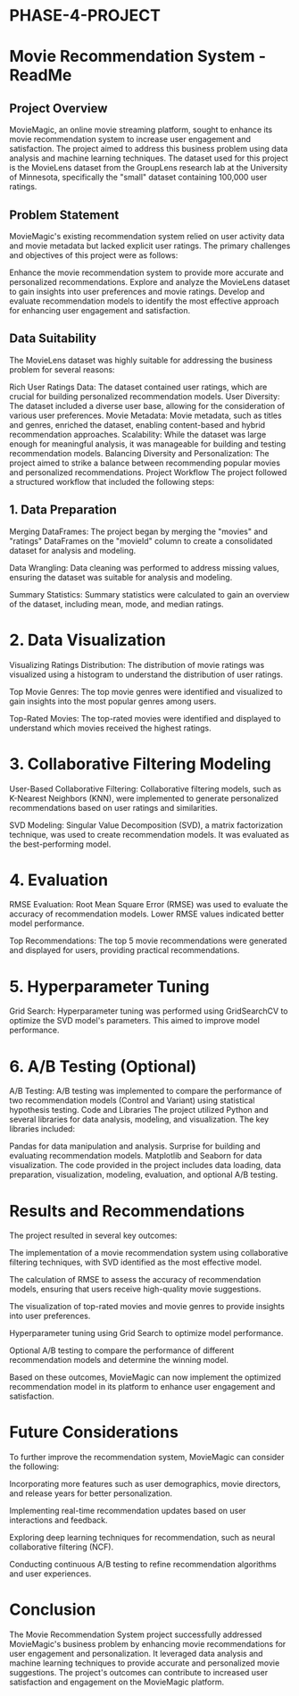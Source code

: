 # PHASE-4-PROJECT
# Movie Recommendation System - ReadMe
## Project Overview
MovieMagic, an online movie streaming platform, sought to enhance its movie recommendation system to increase user engagement and satisfaction. The project aimed to address this business problem using data analysis and machine learning techniques. The dataset used for this project is the MovieLens dataset from the GroupLens research lab at the University of Minnesota, specifically the "small" dataset containing 100,000 user ratings.

## Problem Statement
MovieMagic's existing recommendation system relied on user activity data and movie metadata but lacked explicit user ratings. The primary challenges and objectives of this project were as follows:

Enhance the movie recommendation system to provide more accurate and personalized recommendations.
Explore and analyze the MovieLens dataset to gain insights into user preferences and movie ratings.
Develop and evaluate recommendation models to identify the most effective approach for enhancing user engagement and satisfaction.
## Data Suitability
The MovieLens dataset was highly suitable for addressing the business problem for several reasons:

Rich User Ratings Data: The dataset contained user ratings, which are crucial for building personalized recommendation models.
User Diversity: The dataset included a diverse user base, allowing for the consideration of various user preferences.
Movie Metadata: Movie metadata, such as titles and genres, enriched the dataset, enabling content-based and hybrid recommendation approaches.
Scalability: While the dataset was large enough for meaningful analysis, it was manageable for building and testing recommendation models.
Balancing Diversity and Personalization: The project aimed to strike a balance between recommending popular movies and personalized recommendations.
Project Workflow
The project followed a structured workflow that included the following steps:

## 1. Data Preparation
Merging DataFrames: The project began by merging the "movies" and "ratings" DataFrames on the "movieId" column to create a consolidated dataset for analysis and modeling.

 Data Wrangling: Data cleaning was performed to address missing values, ensuring the dataset was suitable for analysis and modeling.

 Summary Statistics: Summary statistics were calculated to gain an overview of the dataset, including mean, mode, and median ratings.

# 2. Data Visualization
Visualizing Ratings Distribution: The distribution of movie ratings was visualized using a histogram to understand the distribution of user ratings.

Top Movie Genres: The top movie genres were identified and visualized to gain insights into the most popular genres among users.

Top-Rated Movies: The top-rated movies were identified and displayed to understand which movies received the highest ratings.

# 3. Collaborative Filtering Modeling
User-Based Collaborative Filtering: Collaborative filtering models, such as K-Nearest Neighbors (KNN), were implemented to generate personalized recommendations based on user ratings and similarities.

SVD Modeling: Singular Value Decomposition (SVD), a matrix factorization technique, was used to create recommendation models. It was evaluated as the best-performing model.

# 4. Evaluation
RMSE Evaluation: Root Mean Square Error (RMSE) was used to evaluate the accuracy of recommendation models. Lower RMSE values indicated better model performance.

Top Recommendations: The top 5 movie recommendations were generated and displayed for users, providing practical recommendations.

# 5. Hyperparameter Tuning
Grid Search: Hyperparameter tuning was performed using GridSearchCV to optimize the SVD model's parameters. This aimed to improve model performance.
# 6. A/B Testing (Optional)
A/B Testing: A/B testing was implemented to compare the performance of two recommendation models (Control and Variant) using statistical hypothesis testing.
Code and Libraries
The project utilized Python and several libraries for data analysis, modeling, and visualization. The key libraries included:

Pandas for data manipulation and analysis.
Surprise for building and evaluating recommendation models.
Matplotlib and Seaborn for data visualization.
The code provided in the project includes data loading, data preparation, visualization, modeling, evaluation, and optional A/B testing.

# Results and Recommendations
The project resulted in several key outcomes:

The implementation of a movie recommendation system using collaborative filtering techniques, with SVD identified as the most effective model.

The calculation of RMSE to assess the accuracy of recommendation models, ensuring that users receive high-quality movie suggestions.

The visualization of top-rated movies and movie genres to provide insights into user preferences.

Hyperparameter tuning using Grid Search to optimize model performance.

Optional A/B testing to compare the performance of different recommendation models and determine the winning model.

Based on these outcomes, MovieMagic can now implement the optimized recommendation model in its platform to enhance user engagement and satisfaction.

# Future Considerations
To further improve the recommendation system, MovieMagic can consider the following:

Incorporating more features such as user demographics, movie directors, and release years for better personalization.

Implementing real-time recommendation updates based on user interactions and feedback.

Exploring deep learning techniques for recommendation, such as neural collaborative filtering (NCF).

Conducting continuous A/B testing to refine recommendation algorithms and user experiences.

# Conclusion
The Movie Recommendation System project successfully addressed MovieMagic's business problem by enhancing movie recommendations for user engagement and personalization. It leveraged data analysis and machine learning techniques to provide accurate and personalized movie suggestions. The project's outcomes can contribute to increased user satisfaction and engagement on the MovieMagic platform.




